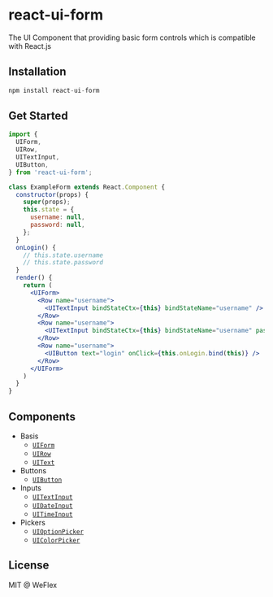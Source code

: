 # react-ui-form

The UI Component that providing basic form controls which is compatible with React.js

## Installation

```js
npm install react-ui-form
```

## Get Started

```jsx
import {
  UIForm,
  UIRow,
  UITextInput,
  UIButton,
} from 'react-ui-form';

class ExampleForm extends React.Component {
  constructor(props) {
    super(props);
    this.state = {
      username: null,
      password: null,
    };
  }
  onLogin() {
    // this.state.username
    // this.state.password
  }
  render() {
    return (
      <UIForm>
        <Row name="username">
          <UITextInput bindStateCtx={this} bindStateName="username" />
        </Row>
        <Row name="username">
          <UITextInput bindStateCtx={this} bindStateName="username" password={true} />
        </Row>
        <Row name="username">
          <UIButton text="login" onClick={this.onLogin.bind(this)} />
        </Row>
      </UIForm>
    )
  }
}

```

## Components

- Basis
  - [`UIForm`](src/base.jsx)
  - [`UIRow`](src/base.jsx)
  - [`UIText`](src/base.jsx)
- Buttons
  - [`UIButton`](src/button/base.jsx)
- Inputs
  - [`UITextInput`](src/input/text.jsx)
  - [`UIDateInput`](src/input/date.jsx)
  - [`UITimeInput`](src/input/time.jsx)
- Pickers
  - [`UIOptionPicker`](src/picker/option.jsx)
  - [`UIColorPicker`](src/picker/color.jsx)

## License

MIT @ WeFlex

